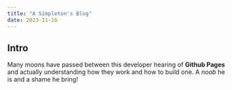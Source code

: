 ```yaml
---
title: "A Simpleton's Blog"
date: 2023-11-16
---
```


## Intro

Many moons have passed between this developer hearing of **Github Pages** and actually understanding how they work and how to build one.
A _noob_ he is and a shame he bring!
